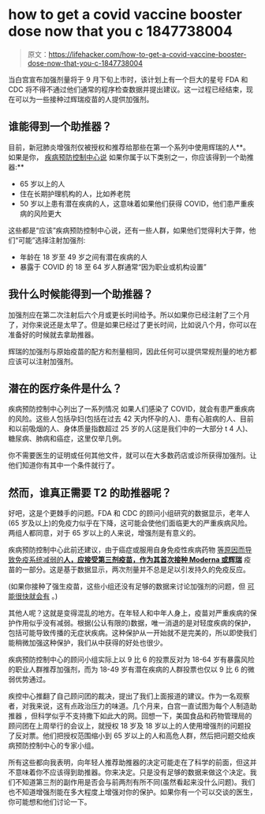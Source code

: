 # how to get a covid vaccine booster dose now that you c 1847738004

> 原文：<https://lifehacker.com/how-to-get-a-covid-vaccine-booster-dose-now-that-you-c-1847738004>

当白宫宣布加强剂量将于 9 月下旬上市时，该计划上有一个巨大的星号 FDA 和 CDC 将不得不通过他们通常的程序检查数据并提出建议。这一过程已经结束，现在可以为一些接种过辉瑞疫苗的人提供加强剂。

## 谁能得到一个助推器？

目前，新冠肺炎增强剂仅被授权和推荐给那些在第一个系列中使用辉瑞的人**。如果是你， [疾病预防控制中心说](https://www.cdc.gov/media/releases/2021/p0924-booster-recommendations-.html) 如果你属于以下类别之一，你应该得到一个助推器:**



*   65 岁以上的人
*   住在长期护理机构的人，比如养老院
*   50 岁以上患有潜在疾病的人，这意味着如果他们获得 COVID，他们患严重疾病的风险更大

这些都是“应该”疾病预防控制中心说，还有一些人群，如果他们觉得利大于弊，他们“可能”选择注射加强剂:

*   年龄在 18 岁至 49 岁之间有潜在疾病的人
*   暴露于 COVID 的 18 至 64 岁人群通常“因为职业或机构设置”

## 我什么时候能得到一个助推器？

加强剂应在第二次注射后六个月或更长时间给予。所以如果你已经注射了三个月了，对你来说还是太早了。但是如果已经过了更长时间，比如说八个月，你可以在准备好的时候就去拿助推器。

辉瑞的加强剂与原始疫苗的配方和剂量相同，因此任何可以提供常规剂量的地方都应该可以注射加强剂。

## 潜在的医疗条件是什么？

疾病预防控制中心列出了一系列情况 如果人们感染了 COVID，就会有患严重疾病的风险。这些人包括孕妇(包括在过去 42 天内怀孕的人)、患有心脏病的人、目前和以前吸烟的人、身体质量指数超过 25 岁的人(这是我们中的一大部分 t 4 人)、糖尿病、肺病和癌症，这里仅举几例。



你不需要医生的证明或任何其他文件，就可以在大多数药店或诊所获得加强剂。让他们知道你有其中一个条件就行了。

## 然而，谁真正需要 T2 的助推器呢？

好吧，这是个更棘手的问题。FDA 和 CDC 的顾问小组研究的数据显示，老年人(65 岁及以上)的免疫力似乎在下降，这可能会使他们面临更大的严重疾病风险。两组人都同意，对于 65 岁以上的人来说，增强剂是有意义的。

疾病预防控制中心此前还建议，由于癌症或服用自身免疫性疾病药物 [等原因而导致免疫系统减弱的**人，应接受第三剂疫苗，作为其首次接种 Moderna 或辉瑞**](https://lifehacker.com/why-immunocompromised-people-should-get-an-extra-covid-1847494704) 疫苗的一部分。这是基于数据显示，两次剂量并不总是足以引发持久的免疫反应。

(如果你接种了强生疫苗，这些小组还没有足够的数据来讨论加强剂的问题，但 [可能很快就会有](https://www.reuters.com/business/healthcare-pharmaceuticals/jj-says-second-shot-boosts-protection-moderate-severe-covid-19-94-2021-09-21/) 。)



其他人呢？这就是变得混乱的地方。在年轻人和中年人身上，疫苗对严重疾病的保护作用似乎没有减弱。根据(公认有限的)数据，唯一消退的是对轻度疾病的保护，包括可能导致传播的无症状疾病。这种保护从一开始就不是完美的，所以即使我们能稍微加强这种保护，我们从中获得的好处也很少。

疾病预防控制中心的顾问小组实际上以 9 比 6 的投票反对为 18-64 岁有暴露风险的职业人群推荐加强剂，而为 18-49 岁有潜在疾病的人群投票也仅以 9 比 6 的微弱优势通过。

疾控中心推翻了自己顾问团的裁决，提出了我们上面报道的建议。作为一名观察者，对我来说，这有点政治压力的味道。几个月来，白宫一直试图为每个人制造助推器 ，但科学似乎不支持撒下如此大的网。回想一下，美国食品和药物管理局的顾问团在上周举行的会议上，就授权 18 岁及 18 岁以上的人使用增强剂的问题投了反对票。他们把授权范围缩小到 65 岁以上的人和高危人群，然后把问题交给疾病预防控制中心的专家小组。

所有这些都向我表明，向年轻人推荐助推器的决定可能走在了科学的前面，但这并不意味着你不应该得到助推器。你来决定。只是没有足够的数据来做这个决定。我们不知道第三剂的副作用是否会与前两剂有所不同(虽然看起来没什么问题)。我们也不知道增强剂能在多大程度上增强对你的保护。如果你有一个可以交谈的医生，你可能想和他们讨论一下。

